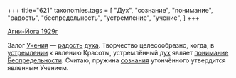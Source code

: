 +++
title="621"
taxonomies.tags = [
 "Дух",
 "сознание",
 "понимание",
 "радость",
 "беспредельность",
 "устремление",
 "учение",
]
+++

[Агни-Йога 1929г](/agni/1929)

Залог [Учения](/tags/учение) — [радость](/tags/радость) [духа](/tags/Дух). Творчество целесообразно, когда, в [устремлении](/tags/устремление) к явлению Красоты, устремлённый [дух](/tags/Дух) являет [понимание](/tags/понимание) [Беспредельности](/tags/беспредельность). Считаю, пружина [сознания](/tags/сознание) утончённого утвердится явленным Учением.